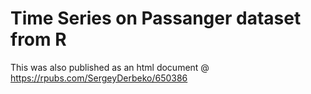 # Time Series on Passanger dataset from R
This was also published as an html document @ https://rpubs.com/SergeyDerbeko/650386
